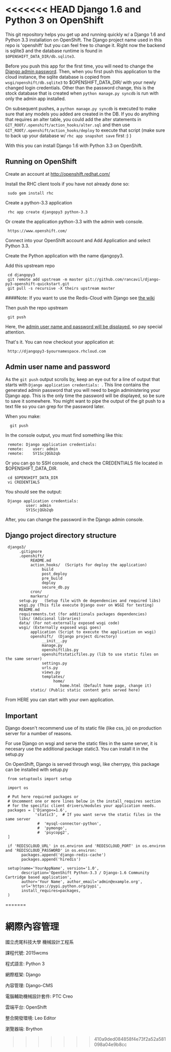 <<<<<<< HEAD
Django 1.6 and Python 3 on OpenShift
====================================

This git repository helps you get up and running quickly w/ a Django 1.6 and
Python 3.3 installation on OpenShift.  The Django project name used in this
repo is 'openshift' but you can feel free to change it.  Right now the
backend is sqlite3 and the database runtime is found in
`$OPENSHIFT_DATA_DIR/db.sqlite3`.

Before you push this app for the first time, you will need to change
the [Django admin password](#admin-user-name-and-password).
Then, when you first push this
application to the cloud instance, the sqlite database is copied from
`wsgi/openshift/db.sqlite3` to $OPENSHIFT_DATA_DIR/ with your newly 
changed login credentials. Other than the password change, this is the 
stock database that is created when `python manage.py syncdb` is run with
only the admin app installed.

On subsequent pushes, a `python manage.py syncdb` is executed to make
sure that any models you added are created in the DB.  If you do
anything that requires an alter table, you could add the alter
statements in `GIT_ROOT/.openshift/action_hooks/alter.sql` and then use
`GIT_ROOT/.openshift/action_hooks/deploy` to execute that script (make
sure to back up your database w/ `rhc app snapshot save` first :) )

With this you can install Django 1.6 with Python 3.3 on OpenShift.

Running on OpenShift
--------------------

Create an account at http://openshift.redhat.com/

Install the RHC client tools if you have not already done so:
    
     sudo gem install rhc

Create a python-3.3 application

     rhc app create djangopy3 python-3.3

Or create the application python-3.3 with the admin web console.

     https://www.openshift.com/

Connect into your OpenShift account and Add Application and select Python 3.3.

Create the Python application with the name djangopy3.

Add this upstream repo

     cd djangopy3
     git remote add upstream -m master git://github.com/rancavil/django-py3-openshift-quickstart.git
     git pull -s recursive -X theirs upstream master

####Note:
If you want to use the Redis-Cloud with Django see [the wiki](https://github.com/rancavil/django-py3-openshift-quickstart/wiki/Django-1.6-with-Redis-Cloud) 

Then push the repo upstream

     git push

Here, the [admin user name and password will be displayed](#admin-user-name-and-password), so pay
special attention.
	
That's it. You can now checkout your application at:

     http://djangopy3-$yournamespace.rhcloud.com

Admin user name and password
----------------------------
As the `git push` output scrolls by, keep an eye out for a
line of output that starts with `Django application credentials: `. This line
contains the generated admin password that you will need to begin
administering your Django app. This is the only time the password
will be displayed, so be sure to save it somewhere. You might want 
to pipe the output of the git push to a text file so you can grep for
the password later.

When you make:

      git push

In the console output, you must find something like this:

     remote: Django application credentials:
     remote: 	user: admin
     remote: 	SY1ScjQGb2qb

Or you can go to SSH console, and check the CREDENTIALS file located 
in $OPENSHIFT_DATA_DIR.

     cd $OPENSHIFT_DATA_DIR
     vi CREDENTIALS

You should see the output:

     Django application credentials:
     		 user: admin
     		 SY1ScjQGb2qb

After, you can change the password in the Django admin console.

Django project directory structure
----------------------------------

     django3/
          .gitignore
          .openshift/
               README.md
               action_hooks/  (Scripts for deploy the application)
                    build
                    post_deploy
                    pre_build
                    deploy
                    secure_db.py
               cron/
               markers/
          setup.py   (Setup file with de dependencies and required libs)
          wsgi.py (This file execute Django over on WSGI for testing)
          README.md
          requirements.txt (for additionals packages dependencies)
          libs/ (Adicional libraries)
     	  data/	(For not-externally exposed wsgi code)
          wsgi/	(Externally exposed wsgi goes)
               application (Script to execute the application on wsgi)
               openshift/  (Django project directory)
                    __init__.py
                    manage.py
                    openshiftlibs.py
                    openshiftstaticfiles.py (lib to use static files on the same server)
                    settings.py
                    urls.py
                    views.py
                    templates/
                         home/
                            home.html (Default home page, change it)
               static/ (Public static content gets served here)

From HERE you can start with your own application.

Important
---------

Django doesn't recommend use of its static file (like css, js) on production server for a number of reasons.

For use Django on wsgi and serve the static files in the same server, it is necesary use the additional package static3.
You can install it in the setup.py

On OpenShift, Django is served through wsgi, like cherrypy, this package can be installed with setup.py

     from setuptools import setup

     import os

     # Put here required packages or
     # Uncomment one or more lines below in the install_requires section
     # for the specific client drivers/modules your application needs.
     packages = ['Django<=1.6',
                 'static3',  # If you want serve the static files in the same server
                  #  'mysql-connector-python',
                  #  'pymongo',
                  #  'psycopg2',
     ]

     if 'REDISCLOUD_URL' in os.environ and 'REDISCLOUD_PORT' in os.environ and 'REDISCLOUD_PASSWORD' in os.environ:
           packages.append('django-redis-cache')
           packages.append('hiredis')

     setup(name='YourAppName', version='1.0',
           description='OpenShift Python-3.3 / Django-1.6 Community Cartridge based application',
           author='Your Name', author_email='admin@example.org',
           url='https://pypi.python.org/pypi',
           install_requires=packages,
     )

=======
# 網際內容管理

國立虎尾科技大學 機械設計工程系

課程代號: 2015wcms

程式語言: Python 3

網際框架: Django

內容管理: Django-CMS

電腦輔助機械設計套件: PTC Creo

雲端平台: OpenShift

整合開發環境: Leo Editor

瀏覽器端: Brython
>>>>>>> 410a9ded084858f4e73f2a52a581098a04e9b8cc
